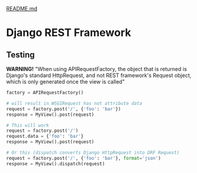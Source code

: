 [README.md](README.md)

# Django REST Framework

## Testing

**WARNING!** "When using APIRequestFactory, the object that is returned is 
Django's standard HttpRequest, and not REST framework's Request object, which 
is only generated once the view is called"

```python
factory = APIRequestFactory()

# will result in WSGIRequest has not attribute data
request = factory.post('/', {'foo': 'bar'})
response = MyView().post(request)

# This will work
request = factory.post('/')
request.data = {'foo': 'bar'}
response = MyView().post(request)

# Or this (dispatch converts Django HttpRequest into DRF Request)
request = factory.post('/', {'foo': 'bar'}, format='json')
response = MyView().dispatch(request)

```